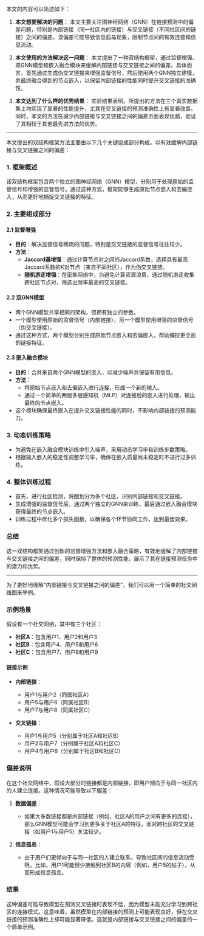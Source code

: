 本文的内容可以简述如下：

1. **本文想要解决的问题**：
   本文主要关注图神经网络（GNN）在链接预测中的偏差问题，特别是内部链接（同一社区内的链接）与交叉链接（不同社区间的链接）之间的偏差。该偏差可能导致信息孤岛现象，限制节点间的有效连接和信息流动。

2. **本文使用的方法解决这一问题**：
   本文提出了一种双结构框架，通过监督增强、双GNN模型和嵌入融合模块来缓解内部链接与交叉链接之间的偏差。具体而言，首先通过生成伪交叉链接来增强监督信号，然后使用两个GNN独立建模，并最终融合得到的节点嵌入，以保留内部链接的性能同时提升交叉链接的准确性。

3. **本文达到了什么样的优秀结果**：
   实验结果表明，所提出的方法在三个真实数据集上均实现了显著的性能提升，尤其在交叉链接的预测准确性上有显著改善。同时，本文的方法在减少内部链接与交叉链接之间的偏差方面表现优越，验证了其相较于其他最先进方法的优势。

---

本文提出的双结构框架方法主要由以下几个关键组成部分构成，以有效缓解内部链接与交叉链接之间的偏差：

### 1. 框架概述
该双结构框架包含两个独立的图神经网络（GNN）模型，分别用于处理原始的监督信号和增强的监督信号。通过这种方式，框架能够生成原始节点嵌入和去偏嵌入，从而更好地捕捉交叉链接的特征。

### 2. 主要组成部分

#### 2.1 监督增强
- **目的**：解决监督信号稀疏的问题，特别是交叉链接的监督信号往往较少。
- **方法**：
  - **Jaccard基增强**：通过计算节点对之间的Jaccard系数，选择具有最高Jaccard系数的K对节点（来自不同社区），作为伪交叉链接。
  - **随机游走增强**：在密集网络中，为避免计算资源浪费，通过随机游走收集跨社区节点对，筛选出频率最高的交叉链接。

#### 2.2 双GNN模型
- 两个GNN模型共享相同的架构，但拥有独立的参数。
- 一个模型使用原始的监督信号（内部链接），另一个模型使用增强的监督信号（伪交叉链接）。
- 通过这种方式，两个模型分别生成原始节点嵌入和去偏嵌入，帮助捕捉更全面的链接特征。

#### 2.3 嵌入融合模块
- **目的**：合并来自两个GNN模型的嵌入，以减少噪声并保留有用信息。
- **方法**：
  - 将原始节点嵌入和去偏嵌入进行连接，形成一个新的输入。
  - 通过一个简单的两层多层感知机（MLP）对连接后的嵌入进行处理，输出最终的节点嵌入。
- 这个模块确保最终嵌入在提升交叉链接性能的同时，不影响内部链接的预测能力。

### 3. 动态训练策略
- 为避免在嵌入融合模块训练中引入噪声，采用动态学习率和训练步数策略。
- 根据输入嵌入的稳定性调整学习率，确保在嵌入质量尚未稳定时不进行过多训练。

### 4. 整体训练过程
- 首先，进行社区检测，将图划分为多个社区，识别内部链接和交叉链接。
- 生成增强的监督信号后，通过两个独立的GNN来训练，最后通过嵌入融合模块获得最终的节点嵌入。
- 训练过程中优化多个损失函数，以确保各个环节协同工作，达到最佳效果。

### 总结
这一双结构框架通过创新的监督增强方法和嵌入融合策略，有效地缓解了内部链接与交叉链接之间的偏差，同时保持了整体的预测性能，展示了其在链接预测任务中的潜力和优势。

---

为了更好地理解“内部链接与交叉链接之间的偏差”，我们可以用一个简单的社交网络图来举例。

### 示例场景

假设有一个社交网络，其中有三个社区：

- **社区A**：包含用户1、用户2和用户3
- **社区B**：包含用户4、用户5和用户6
- **社区C**：包含用户7、用户8和用户9

#### 链接示例

- **内部链接**：
  - 用户1与用户2（同属社区A）
  - 用户5与用户6（同属社区B）
  - 用户7与用户8（同属社区C）

- **交叉链接**：
  - 用户1与用户5（分别属于社区A和社区B）
  - 用户2与用户7（分别属于社区A和社区C）
  - 用户4与用户8（分别属于社区B和社区C）

### 偏差说明

在这个社交网络中，假设大部分的链接都是内部链接，即用户倾向于与同一社区内的人建立连接。这种情况可能导致以下偏差：

1. **数据偏差**：
   - 如果大多数链接都是内部链接（例如，社区A的用户之间有更多的连接），那么GNN模型可能会学习到更多关于社区A的特征，而对跨社区的交叉链接（如用户1与用户5）关注较少。

2. **信息孤岛**：
   - 由于用户们更倾向于与同一社区的人建立联系，导致社区间的信息流动受阻。比如，用户1可能很少接触到社区B的内容（例如，用户5的帖子），从而形成信息孤岛。

### 结果

这种偏差可能导致模型在预测交叉链接时表现不佳，因为模型未能充分学习到跨社区的连接模式。这意味着，虽然模型在内部链接的预测上可能表现良好，但在交叉链接的预测准确性上却可能显著降低。这就是内部链接与交叉链接之间的偏差的一个简单示例。